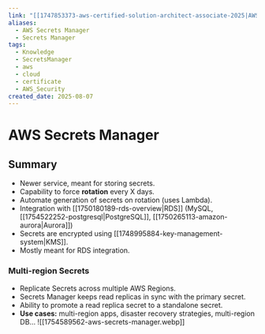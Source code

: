 ```yaml
---
link: "[[1747853373-aws-certified-solution-architect-associate-2025|AWS Certified Solution Architect Associate 2025]]"
aliases:
  - AWS Secrets Manager
  - Secrets Manager
tags:
  - Knowledge
  - SecretsManager
  - aws
  - cloud
  - certificate
  - AWS_Security
created_date: 2025-08-07
---
```

# AWS Secrets Manager
## Summary
- Newer service, meant for storing secrets.
- Capability to force **rotation** every X days.
- Automate generation of secrets on rotation (uses Lambda).
- Integration with [[1750180189-rds-overview|RDS]] (MySQL, [[1754522252-postgresql|PostgreSQL]], [[1750265113-amazon-aurora|Aurora]])
- Secrets are encrypted using [[1748995884-key-management-system|KMS]].
- Mostly meant for RDS integration.

### Multi-region Secrets
- Replicate Secrets across multiple AWS Regions.
- Secrets Manager keeps read replicas in sync with the primary secret.
- Ability to promote a read replica secret to a standalone secret.
- **Use cases:** multi-region apps, disaster recovery strategies, multi-region DB...
![[1754589562-aws-secrets-manager.webp]]

